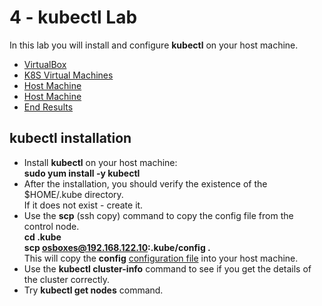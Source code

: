 # 4 - kubectl Lab

In this lab you will install and configure **kubectl** on your host machine.

- [VirtualBox](#Virtual-Box)
- [K8S Virtual Machines](#K8S-Virtual-Machines)
- [Host Machine](#Host-Machine)
- [Host Machine](#Host-Machine)
- [End Results](#End-Results)


## kubectl installation

- Install **kubectl** on your host machine:  
**sudo yum install -y kubectl**
- After the installation, you should verify the existence of the $HOME/.kube directory.  
If it does not exist - create it.
- Use the **scp** (ssh copy) command to copy the config file from the control node.  
**cd .kube**  
**scp osboxes@192.168.122.10:.kube/config .**  
This will copy the **config** [configuration file](https://kubernetes.io/docs/concepts/configuration/organize-cluster-access-kubeconfig/) into your host machine.
- Use the **kubectl cluster-info** command to see if you get the details of the cluster correctly.
- Try **kubectl get nodes** command.
